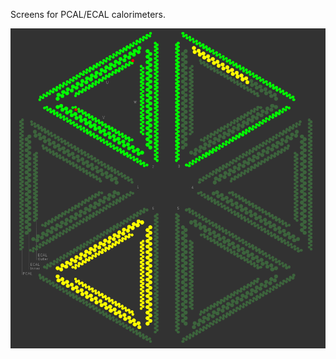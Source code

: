 Screens for PCAL/ECAL calorimeters.

![alt tag](https://github.com/JeffersonLab/clas12-epics/blob/develop/css_share/detectors/ECAL/ECAL.png)
